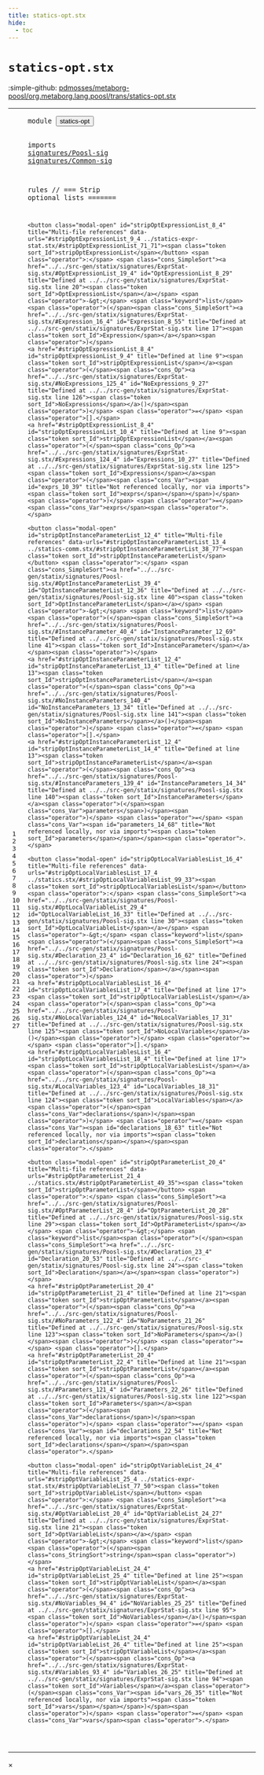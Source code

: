 ```yaml
---
title: statics-opt.stx
hide:
  - toc
---
```


# `statics-opt.stx`

:simple-github: [pdmosses/metaborg-poosl/org.metaborg.lang.poosl/trans/statics-opt.stx]

[pdmosses/metaborg-poosl/org.metaborg.lang.poosl/trans/statics-opt.stx]: https://github.com/pdmosses/metaborg-poosl/blob/master/org.metaborg.lang.poosl/trans/statics-opt.stx "The source file on GitHub"

<div class="stx"><table class="highlighttable"><tbody><tr><td class="linenos"><div class="linenodiv"><pre><span></span>1
2
3
4
5
6
7
8
9
10
11
12
13
14
15
16
17
18
19
20
21
22
23
24
25
26
27
</pre></div></td>
<td class="code"><pre><code><span class="keyword">module</span> <button class="modal-open" id="statics-opt_0_7" title="Multi-file references" data-urls="../statics-comm.stx/#statics-opt_5_4 ../statics-expr-stat.stx/#statics-opt_5_4 ../statics.stx/#statics-opt_8_4"><span class="token sort_Id">statics-opt</span></button>

<span class="keyword">imports</span>
    <a href="../../src-gen/statix/signatures/Poosl-sig.stx/#signatures/Poosl-sig_0_7" id="signatures/Poosl-sig_3_4" title="Defined at ../../src-gen/statix/signatures/Poosl-sig.stx line 1"><span class="token sort_Id">signatures/Poosl-sig</span></a>
    <a href="../../src-gen/statix/signatures/Common-sig.stx/#signatures/Common-sig_0_7" id="signatures/Common-sig_4_4" title="Defined at ../../src-gen/statix/signatures/Common-sig.stx line 1"><span class="token sort_Id">signatures/Common-sig</span></a>

<span class="keyword">rules</span>   <span class="layout">// === Strip optional lists =======</span>

    <button class="modal-open" id="stripOptExpressionList_8_4" title="Multi-file references" data-urls="#stripOptExpressionList_9_4 ../statics-expr-stat.stx/#stripOptExpressionList_71_71"><span class="token sort_Id">stripOptExpressionList</span></button> <span class="operator">:</span> <span class="cons_SimpleSort"><a href="../../src-gen/statix/signatures/ExprStat-sig.stx/#OptExpressionList_19_4" id="OptExpressionList_8_29" title="Defined at ../../src-gen/statix/signatures/ExprStat-sig.stx line 20"><span class="token sort_Id">OptExpressionList</span></a></span> <span class="operator">-&gt;</span> <span class="keyword">list</span><span class="operator">(</span><span class="cons_SimpleSort"><a href="../../src-gen/statix/signatures/ExprStat-sig.stx/#Expression_16_4" id="Expression_8_55" title="Defined at ../../src-gen/statix/signatures/ExprStat-sig.stx line 17"><span class="token sort_Id">Expression</span></a></span><span class="operator">)</span>
    <a href="#stripOptExpressionList_8_4" id="stripOptExpressionList_9_4" title="Defined at line 9"><span class="token sort_Id">stripOptExpressionList</span></a><span class="operator">(</span><span class="cons_Op"><a href="../../src-gen/statix/signatures/ExprStat-sig.stx/#NoExpressions_125_4" id="NoExpressions_9_27" title="Defined at ../../src-gen/statix/signatures/ExprStat-sig.stx line 126"><span class="token sort_Id">NoExpressions</span></a>()</span><span class="operator">)</span> <span class="operator">=</span> <span class="operator">[].</span>
    <a href="#stripOptExpressionList_8_4" id="stripOptExpressionList_10_4" title="Defined at line 9"><span class="token sort_Id">stripOptExpressionList</span></a><span class="operator">(</span><span class="cons_Op"><a href="../../src-gen/statix/signatures/ExprStat-sig.stx/#Expressions_124_4" id="Expressions_10_27" title="Defined at ../../src-gen/statix/signatures/ExprStat-sig.stx line 125"><span class="token sort_Id">Expressions</span></a><span class="operator">(</span><span class="cons_Var"><span id="exprs_10_39" title="Not referenced locally, nor via imports"><span class="token sort_Id">exprs</span></span></span>)</span><span class="operator">)</span> <span class="operator">=</span> <span class="cons_Var">exprs</span><span class="operator">.</span>

    <button class="modal-open" id="stripOptInstanceParameterList_12_4" title="Multi-file references" data-urls="#stripOptInstanceParameterList_13_4 ../statics-comm.stx/#stripOptInstanceParameterList_38_77"><span class="token sort_Id">stripOptInstanceParameterList</span></button> <span class="operator">:</span> <span class="cons_SimpleSort"><a href="../../src-gen/statix/signatures/Poosl-sig.stx/#OptInstanceParameterList_39_4" id="OptInstanceParameterList_12_36" title="Defined at ../../src-gen/statix/signatures/Poosl-sig.stx line 40"><span class="token sort_Id">OptInstanceParameterList</span></a></span> <span class="operator">-&gt;</span> <span class="keyword">list</span><span class="operator">(</span><span class="cons_SimpleSort"><a href="../../src-gen/statix/signatures/Poosl-sig.stx/#InstanceParameter_40_4" id="InstanceParameter_12_69" title="Defined at ../../src-gen/statix/signatures/Poosl-sig.stx line 41"><span class="token sort_Id">InstanceParameter</span></a></span><span class="operator">)</span>
    <a href="#stripOptInstanceParameterList_12_4" id="stripOptInstanceParameterList_13_4" title="Defined at line 13"><span class="token sort_Id">stripOptInstanceParameterList</span></a><span class="operator">(</span><span class="cons_Op"><a href="../../src-gen/statix/signatures/Poosl-sig.stx/#NoInstanceParameters_140_4" id="NoInstanceParameters_13_34" title="Defined at ../../src-gen/statix/signatures/Poosl-sig.stx line 141"><span class="token sort_Id">NoInstanceParameters</span></a>()</span><span class="operator">)</span> <span class="operator">=</span> <span class="operator">[].</span>
    <a href="#stripOptInstanceParameterList_12_4" id="stripOptInstanceParameterList_14_4" title="Defined at line 13"><span class="token sort_Id">stripOptInstanceParameterList</span></a><span class="operator">(</span><span class="cons_Op"><a href="../../src-gen/statix/signatures/Poosl-sig.stx/#InstanceParameters_139_4" id="InstanceParameters_14_34" title="Defined at ../../src-gen/statix/signatures/Poosl-sig.stx line 140"><span class="token sort_Id">InstanceParameters</span></a><span class="operator">(</span><span class="cons_Var">parameters</span>)</span><span class="operator">)</span> <span class="operator">=</span> <span class="cons_Var"><span id="parameters_14_68" title="Not referenced locally, nor via imports"><span class="token sort_Id">parameters</span></span></span><span class="operator">.</span>

    <button class="modal-open" id="stripOptLocalVariablesList_16_4" title="Multi-file references" data-urls="#stripOptLocalVariablesList_17_4 ../statics.stx/#stripOptLocalVariablesList_99_33"><span class="token sort_Id">stripOptLocalVariablesList</span></button> <span class="operator">:</span> <span class="cons_SimpleSort"><a href="../../src-gen/statix/signatures/Poosl-sig.stx/#OptLocalVariableList_29_4" id="OptLocalVariableList_16_33" title="Defined at ../../src-gen/statix/signatures/Poosl-sig.stx line 30"><span class="token sort_Id">OptLocalVariableList</span></a></span> <span class="operator">-&gt;</span> <span class="keyword">list</span><span class="operator">(</span><span class="cons_SimpleSort"><a href="../../src-gen/statix/signatures/Poosl-sig.stx/#Declaration_23_4" id="Declaration_16_62" title="Defined at ../../src-gen/statix/signatures/Poosl-sig.stx line 24"><span class="token sort_Id">Declaration</span></a></span><span class="operator">)</span>
    <a href="#stripOptLocalVariablesList_16_4" id="stripOptLocalVariablesList_17_4" title="Defined at line 17"><span class="token sort_Id">stripOptLocalVariablesList</span></a><span class="operator">(</span><span class="cons_Op"><a href="../../src-gen/statix/signatures/Poosl-sig.stx/#NoLocalVariables_124_4" id="NoLocalVariables_17_31" title="Defined at ../../src-gen/statix/signatures/Poosl-sig.stx line 125"><span class="token sort_Id">NoLocalVariables</span></a>()</span><span class="operator">)</span> <span class="operator">=</span> <span class="operator">[].</span>
    <a href="#stripOptLocalVariablesList_16_4" id="stripOptLocalVariablesList_18_4" title="Defined at line 17"><span class="token sort_Id">stripOptLocalVariablesList</span></a><span class="operator">(</span><span class="cons_Op"><a href="../../src-gen/statix/signatures/Poosl-sig.stx/#LocalVariables_123_4" id="LocalVariables_18_31" title="Defined at ../../src-gen/statix/signatures/Poosl-sig.stx line 124"><span class="token sort_Id">LocalVariables</span></a><span class="operator">(</span><span class="cons_Var">declarations</span>)</span><span class="operator">)</span> <span class="operator">=</span> <span class="cons_Var"><span id="declarations_18_63" title="Not referenced locally, nor via imports"><span class="token sort_Id">declarations</span></span></span><span class="operator">.</span>

    <button class="modal-open" id="stripOptParameterList_20_4" title="Multi-file references" data-urls="#stripOptParameterList_21_4 ../statics.stx/#stripOptParameterList_49_35"><span class="token sort_Id">stripOptParameterList</span></button> <span class="operator">:</span> <span class="cons_SimpleSort"><a href="../../src-gen/statix/signatures/Poosl-sig.stx/#OptParameterList_28_4" id="OptParameterList_20_28" title="Defined at ../../src-gen/statix/signatures/Poosl-sig.stx line 29"><span class="token sort_Id">OptParameterList</span></a></span> <span class="operator">-&gt;</span> <span class="keyword">list</span><span class="operator">(</span><span class="cons_SimpleSort"><a href="../../src-gen/statix/signatures/Poosl-sig.stx/#Declaration_23_4" id="Declaration_20_53" title="Defined at ../../src-gen/statix/signatures/Poosl-sig.stx line 24"><span class="token sort_Id">Declaration</span></a></span><span class="operator">)</span>
    <a href="#stripOptParameterList_20_4" id="stripOptParameterList_21_4" title="Defined at line 21"><span class="token sort_Id">stripOptParameterList</span></a><span class="operator">(</span><span class="cons_Op"><a href="../../src-gen/statix/signatures/Poosl-sig.stx/#NoParameters_122_4" id="NoParameters_21_26" title="Defined at ../../src-gen/statix/signatures/Poosl-sig.stx line 123"><span class="token sort_Id">NoParameters</span></a>()</span><span class="operator">)</span> <span class="operator">=</span> <span class="operator">[].</span>
    <a href="#stripOptParameterList_20_4" id="stripOptParameterList_22_4" title="Defined at line 21"><span class="token sort_Id">stripOptParameterList</span></a><span class="operator">(</span><span class="cons_Op"><a href="../../src-gen/statix/signatures/Poosl-sig.stx/#Parameters_121_4" id="Parameters_22_26" title="Defined at ../../src-gen/statix/signatures/Poosl-sig.stx line 122"><span class="token sort_Id">Parameters</span></a><span class="operator">(</span><span class="cons_Var">declarations</span>)</span><span class="operator">)</span> <span class="operator">=</span> <span class="cons_Var"><span id="declarations_22_54" title="Not referenced locally, nor via imports"><span class="token sort_Id">declarations</span></span></span><span class="operator">.</span>

    <button class="modal-open" id="stripOptVariableList_24_4" title="Multi-file references" data-urls="#stripOptVariableList_25_4 ../statics-expr-stat.stx/#stripOptVariableList_77_50"><span class="token sort_Id">stripOptVariableList</span></button> <span class="operator">:</span> <span class="cons_SimpleSort"><a href="../../src-gen/statix/signatures/ExprStat-sig.stx/#OptVariableList_20_4" id="OptVariableList_24_27" title="Defined at ../../src-gen/statix/signatures/ExprStat-sig.stx line 21"><span class="token sort_Id">OptVariableList</span></a></span> <span class="operator">-&gt;</span> <span class="keyword">list</span><span class="operator">(</span><span class="cons_StringSort">string</span><span class="operator">)</span>
    <a href="#stripOptVariableList_24_4" id="stripOptVariableList_25_4" title="Defined at line 25"><span class="token sort_Id">stripOptVariableList</span></a><span class="operator">(</span><span class="cons_Op"><a href="../../src-gen/statix/signatures/ExprStat-sig.stx/#NoVariables_94_4" id="NoVariables_25_25" title="Defined at ../../src-gen/statix/signatures/ExprStat-sig.stx line 95"><span class="token sort_Id">NoVariables</span></a>()</span><span class="operator">)</span> <span class="operator">=</span> <span class="operator">[].</span>
    <a href="#stripOptVariableList_24_4" id="stripOptVariableList_26_4" title="Defined at line 25"><span class="token sort_Id">stripOptVariableList</span></a><span class="operator">(</span><span class="cons_Op"><a href="../../src-gen/statix/signatures/ExprStat-sig.stx/#Variables_93_4" id="Variables_26_25" title="Defined at ../../src-gen/statix/signatures/ExprStat-sig.stx line 94"><span class="token sort_Id">Variables</span></a><span class="operator">(</span><span class="cons_Var"><span id="vars_26_35" title="Not referenced locally, nor via imports"><span class="token sort_Id">vars</span></span></span>)</span><span class="operator">)</span> <span class="operator">=</span> <span class="cons_Var">vars</span><span class="operator">.</span>

</code></pre></td></tr></tbody></table></div>

<div id="modal">
  <div id="modal-content">
    <span id="modal-close">&times;</span>
    <h2 id="modal-h2"></h2>
    <p  id="modal-p"></p>
    <ul id="modal-ul"></ul>
  </div>
</div>
